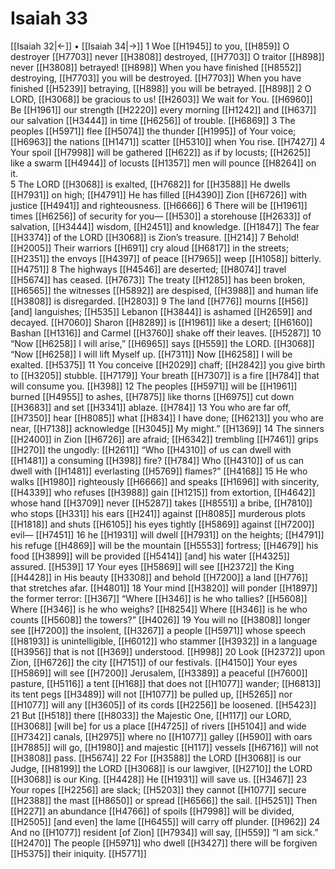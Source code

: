 # Isaiah 33
[[Isaiah 32|←]] • [[Isaiah 34|→]]
1 Woe [[H1945]] to you, [[H859]] O destroyer [[H7703]] never [[H3808]] destroyed, [[H7703]] O traitor [[H898]] never [[H3808]] betrayed! [[H898]] When you have finished [[H8552]] destroying, [[H7703]] you will be destroyed. [[H7703]] When you have finished [[H5239]] betraying, [[H898]] you will be betrayed. [[H898]] 
2 O LORD, [[H3068]] be gracious to us! [[H2603]] We wait for You. [[H6960]] Be [[H1961]] our strength [[H2220]] every morning [[H1242]] and [[H637]] our salvation [[H3444]] in time [[H6256]] of trouble. [[H6869]] 
3 The peoples [[H5971]] flee [[H5074]] the thunder [[H1995]] of Your voice; [[H6963]] the nations [[H1471]] scatter [[H5310]] when You rise. [[H7427]] 
4 Your spoil [[H7998]] will be gathered [[H622]] as if by locusts; [[H2625]] like a swarm [[H4944]] of locusts [[H1357]] men will pounce [[H8264]] on it.  
5 The LORD [[H3068]] is exalted, [[H7682]] for [[H3588]] He dwells [[H7931]] on high; [[H4791]] He has filled [[H4390]] Zion [[H6726]] with justice [[H4941]] and righteousness. [[H6666]] 
6 There will be [[H1961]] times [[H6256]] of security for you— [[H530]] a storehouse [[H2633]] of salvation, [[H3444]] wisdom, [[H2451]] and knowledge. [[H1847]] The fear [[H3374]] of the LORD [[H3068]] is Zion’s treasure. [[H214]] 
7 Behold! [[H2005]] Their warriors [[H691]] cry aloud [[H6817]] in the streets; [[H2351]] the envoys [[H4397]] of peace [[H7965]] weep [[H1058]] bitterly. [[H4751]] 
8 The highways [[H4546]] are deserted; [[H8074]] travel [[H5674]] has ceased. [[H7673]] The treaty [[H1285]] has been broken, [[H6565]] the witnesses [[H5892]] are despised, [[H3988]] and human life [[H3808]] is disregarded. [[H2803]] 
9 The land [[H776]] mourns [[H56]] [and] languishes; [[H535]] Lebanon [[H3844]] is ashamed [[H2659]] and decayed. [[H7060]] Sharon [[H8289]] is [[H1961]] like a desert; [[H6160]] Bashan [[H1316]] and Carmel [[H3760]] shake off their leaves. [[H5287]] 
10 “Now [[H6258]] I will arise,” [[H6965]] says [[H559]] the LORD. [[H3068]] “Now [[H6258]] I will lift Myself up. [[H7311]] Now [[H6258]] I will be exalted. [[H5375]] 
11 You conceive [[H2029]] chaff; [[H2842]] you give birth to [[H3205]] stubble. [[H7179]] Your breath [[H7307]] is a fire [[H784]] that will consume you. [[H398]] 
12 The peoples [[H5971]] will be [[H1961]] burned [[H4955]] to ashes, [[H7875]] like thorns [[H6975]] cut down [[H3683]] and set [[H3341]] ablaze. [[H784]] 
13 You who are far off, [[H7350]] hear [[H8085]] what [[H834]] I have done; [[H6213]] you who are near, [[H7138]] acknowledge [[H3045]] My might.” [[H1369]] 
14 The sinners [[H2400]] in Zion [[H6726]] are afraid; [[H6342]] trembling [[H7461]] grips [[H270]] the ungodly: [[H2611]] “Who [[H4310]] of us can dwell with [[H1481]] a consuming [[H398]] fire? [[H784]] Who [[H4310]] of us can dwell with [[H1481]] everlasting [[H5769]] flames?” [[H4168]] 
15 He who walks [[H1980]] righteously [[H6666]] and speaks [[H1696]] with sincerity, [[H4339]] who refuses [[H3988]] gain [[H1215]] from extortion, [[H4642]] whose hand [[H3709]] never [[H5287]] takes [[H8551]] a bribe, [[H7810]] who stops [[H331]] his ears [[H241]] against [[H8085]] murderous plots [[H1818]] and shuts [[H6105]] his eyes tightly [[H5869]] against [[H7200]] evil— [[H7451]] 
16 he [[H1931]] will dwell [[H7931]] on the heights; [[H4791]] his refuge [[H4869]] will be the mountain [[H5553]] fortress; [[H4679]] his food [[H3899]] will be provided [[H5414]] [and] his water [[H4325]] assured. [[H539]] 
17 Your eyes [[H5869]] will see [[H2372]] the King [[H4428]] in His beauty [[H3308]] and behold [[H7200]] a land [[H776]] that stretches afar. [[H4801]] 
18 Your mind [[H3820]] will ponder [[H1897]] the former terror: [[H367]] “Where [[H346]] is he who tallies? [[H5608]] Where [[H346]] is he who weighs? [[H8254]] Where [[H346]] is he who counts [[H5608]] the towers?” [[H4026]] 
19 You will no [[H3808]] longer see [[H7200]] the insolent, [[H3267]] a people [[H5971]] whose speech [[H8193]] is unintelligible, [[H6012]] who stammer [[H3932]] in a language [[H3956]] that is not [[H369]] understood. [[H998]] 
20 Look [[H2372]] upon Zion, [[H6726]] the city [[H7151]] of our festivals. [[H4150]] Your eyes [[H5869]] will see [[H7200]] Jerusalem, [[H3389]] a peaceful [[H7600]] pasture, [[H5116]] a tent [[H168]] that does not [[H1077]] wander; [[H6813]] its tent pegs [[H3489]] will not [[H1077]] be pulled up, [[H5265]] nor [[H1077]] will any [[H3605]] of its cords [[H2256]] be loosened. [[H5423]] 
21 But [[H518]] there [[H8033]] the Majestic One, [[H117]] our LORD, [[H3068]] [will be] for us  a place [[H4725]] of rivers [[H5104]] and wide [[H7342]] canals, [[H2975]] where no [[H1077]] galley [[H590]] with oars [[H7885]] will go, [[H1980]] and majestic [[H117]] vessels [[H6716]] will not [[H3808]] pass. [[H5674]] 
22 For [[H3588]] the LORD [[H3068]] is our Judge, [[H8199]] the LORD [[H3068]] is our lawgiver, [[H2710]] the LORD [[H3068]] is our King. [[H4428]] He [[H1931]] will save us. [[H3467]] 
23 Your ropes [[H2256]] are slack; [[H5203]] they cannot [[H1077]] secure [[H2388]] the mast [[H8650]] or spread [[H6566]] the sail. [[H5251]] Then [[H227]] an abundance [[H4766]] of spoils [[H7998]] will be divided, [[H2505]] [and even] the lame [[H6455]] will carry off plunder. [[H962]] 
24 And no [[H1077]] resident [of Zion] [[H7934]] will say, [[H559]] “I am sick.” [[H2470]] The people [[H5971]] who dwell [[H3427]] there  will be forgiven [[H5375]] their iniquity. [[H5771]] 
